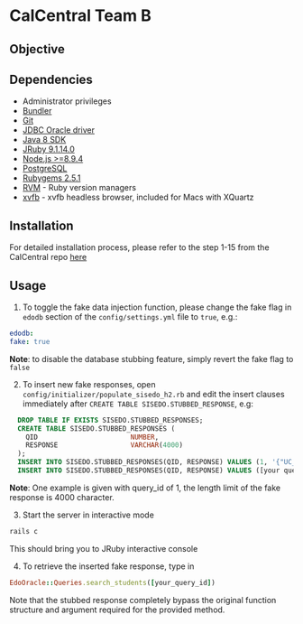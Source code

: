 # CalCentral Team B

## Objective

## Dependencies

* Administrator privileges
* [Bundler](http://gembundler.com/rails3.html)
* [Git](https://help.github.com/articles/set-up-git)
* [JDBC Oracle driver](http://www.oracle.com/technetwork/database/enterprise-edition/jdbc-112010-090769.html)
* [Java 8 SDK](http://www.oracle.com/technetwork/java/javase/downloads/index.html)
* [JRuby 9.1.14.0](http://jruby.org/)
* [Node.js >=8.9.4](http://nodejs.org/)
* [PostgreSQL](http://www.postgresql.org/)
* [Rubygems 2.5.1](https://rubygems.org/pages/download)
* [RVM](https://rvm.io/rvm/install/) - Ruby version managers
* [xvfb](http://xquartz.macosforge.org/landing/) - xvfb headless browser, included for Macs with XQuartz

## Installation

For detailed installation process, please refer to the step 1-15 from the CalCentral repo [here](https://github.com/sis-berkeley-edu/calcentral)

## Usage

1. To toggle the fake data injection function, please change the fake flag in `edodb` section of the `config/settings.yml` file to `true`, e.g.:

  ```yml
  edodb:
  fake: true
  ```
  **Note**: to disable the database stubbing feature, simply revert the fake flag to `false`

2. To insert new fake responses, open `config/initializer/populate_sisedo_h2.rb` and edit the insert clauses immediately after `CREATE TABLE SISEDO.STUBBED_RESPONSE`, e.g:
  ```SQL
    DROP TABLE IF EXISTS SISEDO.STUBBED_RESPONSES;
    CREATE TABLE SISEDO.STUBBED_RESPONSES (
      QID                       NUMBER,
      RESPONSE                  VARCHAR(4000)
    );
    INSERT INTO SISEDO.STUBBED_RESPONSES(QID, RESPONSE) VALUES (1, '{"UC_SRCH_CRIT": "Marshall Cremin","STUDENT_ID": "55474201384","CAMPUS_ID": "409668667284169326577928265309","OPRID": "477698031245345903800693789297","LAST_NAME": "Cremin","FIRST_NAME": "Marshall","MIDDLE_NAME": "Kub","UC_PRF_FIRST_NM": "Marshall","UC_PRF_MIDDLE_NM": "Kub","EMAIL_ADDR": "marshallcremin@berkeley.edu","ACAD_PROG": "Doctorate"}');
    INSERT INTO SISEDO.STUBBED_RESPONSES(QID, RESPONSE) VALUES ([your query_id], [your fake response])
  ```
  **Note**: One example is given with query_id of 1, the length limit of the fake response is 4000 character.

3. Start the server in interactive mode
  ```bash
  rails c
  ```
  This should bring you to JRuby interactive console

4. To retrieve the inserted fake response, type in
  ```Ruby
  EdoOracle::Queries.search_students([your_query_id])
  ```
  Note that the stubbed response completely bypass the original function structure and argument required for the provided method.
